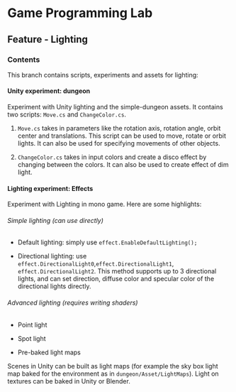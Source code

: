 # Game Programming Lab

## Feature - Lighting

### Contents
This branch contains scripts, experiments and assets for lighting:

#### Unity experiment: dungeon
   Experiment with Unity lighting and the simple-dungeon assets. It contains two 
   scripts: `Move.cs` and `ChangeColor.cs`.
1. `Move.cs` takes in parameters like the rotation axis, rotation angle, orbit center 
     and translations. This script can be used to move, rotate or orbit lights. It
    can also be used for specifying movements of other objects.
   
2. `ChangeColor.cs` takes in input colors and create a disco effect by changing between the colors.
     It can also be used to create effect of dim light.

    
#### Lighting experiment: Effects
Experiment with Lighting in mono game. Here are some highlights:
    
###### Simple lighting (can use directly)

- Default lighting: simply use `effect.EnableDefaultLighting();`
    
- Directional lighting: use `effect.DirectionalLight0`,`effect.DirectionalLight1`,
    `effect.DirectionalLight2`. This method supports
    up to 3 directional lights, and can set direction, diffuse color and specular color of the directional lights directly.
    

###### Advanced lighting (requires writing shaders) 

- Point light

- Spot light

- Pre-baked light maps


Scenes in Unity can be built as light maps (for example the sky box light map baked for the environment as in `dungeon/Asset/LightMaps`).
Light on textures can be baked in Unity or Blender.






